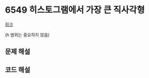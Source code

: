 # 6549 히스토그램에서 가장 큰 직사각형

[링크](https://www.acmicpc.net/problem/6549)

(h 범위는 중요하지 않음)

## 문제 해설

## 코드 해설

